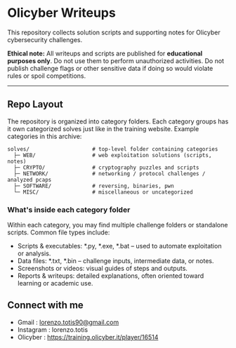 # Olicyber Writeups

This repository collects solution scripts and supporting notes for Olicyber cybersecurity challenges. 

**Ethical note:** 
All writeups and scripts are published for **educational purposes only**. Do not use them to perform unauthorized activities. 
Do not publish challenge flags or other sensitive data if doing so would violate rules or spoil competitions.

---

## Repo Layout

The repository is organized into category folders. 
Each category groups has it own categorized solves just like in the training website. 
Example categories in this archive:

```
solves/                    # top-level folder containing categories
  ├─ WEB/                  # web exploitation solutions (scripts, notes)
  ├─ CRYPTO/               # cryptography puzzles and scripts
  ├─ NETWORK/              # networking / protocol challenges / analyzed pcaps
  ├─ SOFTWARE/             # reversing, binaries, pwn
  └─ MISC/                 # miscellaneous or uncategorized
```

### What's inside each category folder

Within each category, you may find multiple challenge folders or standalone scripts. Common file types include:

- Scripts & executables: *.py, *.exe, *.bat – used to automate exploitation or analysis.
- Data files: *.txt, *.bin – challenge inputs, intermediate data, or notes.
- Screenshots or videos:  visual guides of steps and outputs.
- Reports & writeups: detailed explanations, often oriented toward learning or academic use.

## Connect with me 

- Gmail : lorenzo.totis90@gmail.com
- Instagram : lorenzo.totis
- Olicyber : https://training.olicyber.it/player/16514

